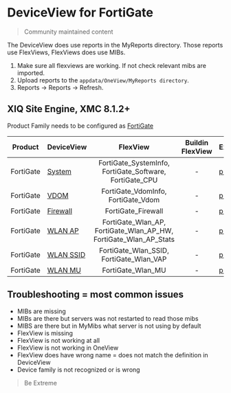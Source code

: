 # DeviceView for FortiGate
>Community maintained content

The DeviceView does use reports in the MyReports directory. Those reports use FlexViews, FlexViews does use MIBs.

1. Make sure all flexviews are working. If not check relevant mibs are imported.
2. Upload reports to the `appdata/OneView/MyReports directory`.
3. Reports -> Reports -> Refresh.

## XIQ Site Engine, XMC 8.1.2+

Product Family needs to be configured as [FortiGate](sample/VendorProfile.png?raw=true)

| Product  | DeviceView   | FlexView   | Buildin FlexView | Example   |
| -------- | ------------ |:----------:|:----------------:| --------- |
| FortiGate |[System](xml/DeviceViewFortiGateSystem.xml?raw=true)|FortiGate_SystemInfo, FortiGate_Software, FortiGate_CPU| - |[png](sample/System.png?raw=true)|
| FortiGate |[VDOM](xml/DeviceViewFortiGateVDOM.xml?raw=true)|FortiGate_VdomInfo, FortiGate_Vdom| - |[png](sample/VDOM.png?raw=true)|
| FortiGate |[Firewall](xml/DeviceViewFortiGateFW.xml?raw=true)|FortiGate_Firewall| - |[png](sample/Firewall.png?raw=true)|
| FortiGate |[WLAN AP](xml/DeviceViewFortiGateWlanAP.xml?raw=true)|FortiGate_Wlan_AP, FortiGate_Wlan_AP_HW, FortiGate_Wlan_AP_Stats| - |[png](sample/WlanAP.PNG?raw=true)|
| FortiGate |[WLAN SSID](xml/DeviceViewFortiGateWlanSSID.xml?raw=true)|FortiGate_Wlan_SSID, FortiGate_Wlan_VAP| - |[png](sample/WlanSSID.PNG?raw=true)|
| FortiGate |[WLAN MU](xml/DeviceViewFortiGateWlanMU.xml?raw=true)|FortiGate_Wlan_MU| - |[png](sample/WlanMU.PNG?raw=true)|

## Troubleshooting = most common issues
* MIBs are missing
* MIBs are there but servers was not restarted to read those mibs
* MIBS are there but in MyMibs what server is not using by default
* FlexView is missing
* FlexView is not working at all
* FlexView is not working in OneView 
* FlexView does have wrong name = does not match the definition in DeviceView
* Device family is not recognized or is wrong

>Be Extreme